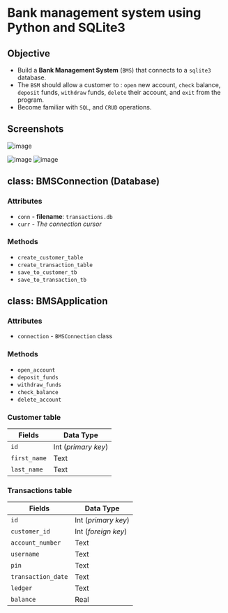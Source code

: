 # Bank management system using Python and SQLite3

## Objective
- Build a **Bank Management System** (`BMS`) that connects to a `sqlite3` database.
- The `BSM` should allow a customer to : `open` new account, `check` balance, `deposit` funds, `withdraw` funds,  `delete` their account, and `exit` from the program.
- Become familiar with `SQL`, and `CRUD` operations.

## Screenshots 

![image](https://user-images.githubusercontent.com/72005563/220712796-a7cafd62-0da3-4f64-8c7e-aec9e5aed18f.png)


![image](https://user-images.githubusercontent.com/72005563/220711569-dab09b0a-cdd7-4b92-8092-05aba05749ff.png)
![image](https://user-images.githubusercontent.com/72005563/220711799-5870d4b2-386e-488d-86ab-e48d4da16996.png)



## class: BMSConnection (Database)

### Attributes
- `conn` - **filename**: `transactions.db`
- `curr` - _The connection cursor_

### Methods

- `create_customer_table`
- `create_transaction_table`
- `save_to_customer_tb`
- `save_to_transaction_tb`


## class: BMSApplication



### Attributes
- `connection` - `BMSConnection` class  

### Methods

- `open_account`
- `deposit_funds`
- `withdraw_funds`
- `check_balance`
- `delete_account`


###  Customer table

| Fields       | Data Type           |
|--------------|---------------------|
| `id`         | Int (_primary key_) |
| `first_name` | Text                |
| `last_name`  | Text                |

### Transactions table


| Fields             | Data Type           |
|--------------------|---------------------|
| `id`               | Int (_primary key_) |
| `customer_id`      | Int (_foreign key_) |
| `account_number`   | Text                |
| `username`         | Text                |
| `pin`              | Text                |
| `transaction_date` | Text                |
| `ledger`           | Text                |
| `balance`          | Real                |


